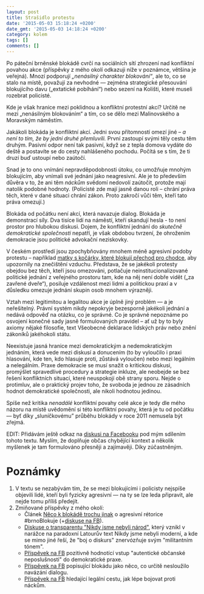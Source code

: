 ```yaml
---
layout: post
title: Strašidlo protestu
date: '2015-05-03 15:18:24 +0200'
date_gmt: '2015-05-03 14:18:24 +0200'
category: kolem
tags: []
comments: []
---
```

<p>Po páteční brněnské blokádě cvrčí na sociálních sítí zhrození nad konfliktní povahou akce (příspěvky z mého okolí odkazuji níže v poznámce, většina je veřejná). Mnozí podporují <em>„nenásilný charakter blokování“</em>, ale to, co se stalo na místě, považují za nevhodné — zejména strategické přesouvání blokujícího davu („extatické pobíhání“) nebo sezení na Kolišti, které museli rozebrat policisté.</p>
<p>Kde je však hranice mezi poklidnou a konfliktní protestní akcí? Určitě ne mezi „nenásilným blokováním“ a tím, co se dělo mezi Malinovského a Moravským náměstím. </p>
<p>Jakákoli blokáda je konfliktní akcí. Jedni svou přítomností omezí jiné – <em>a není to tím, že by jedni druhé přemluvili.</em> První zastoupí svými těly cestu těm druhým. Pasivní odpor není tak pasivní, když se z tepla domova vydáte do deště a postavíte se do cesty nahlášeného pochodu. Počítá se s tím, že ti druzí buď ustoupí nebo zaútočí. </p>
<p>Snad je to ono vnímání nepravděpodobnosti útoku, co umožňuje mnohým blokujícím, aby vnímali své jednání jako neagresivní. Ale je to především důvěra v to, že ani těm <em>náckům</em> svědomí nedovolí zaútočit, protože mají natolik podobné hodnoty. (Policisté zde mají jasně danou roli – chrání práva těch, které v dané situaci chrání zákon. Proto zakročí vůči těm, kteří tato práva omezují.)</p>
<p>Blokáda od počátku není akcí, která navazuje dialog. Blokáda je demonstrací síly. Dva tisíce lidí na náměstí, kteří skandují hesla - to není prostor pro hlubokou diskusi. Dojem, že konfliktní jednání do <em>skutečně demokratické společnosti</em> nepatří, je však obdobou tvrzení, že ohrožením demokracie jsou politické advokační neziskovky.</p>
<p>V českém prostředí jsou zpochybňovány mnohem méně agresivní podoby protestu – například <a href="http://denikreferendum.cz/clanek/15670-v-brne-probehla-blokada-dopravniho-provozu-jedne-z-nejrusnejsich-ulic">matky s kočárky, které blokují přechod pro chodce</a>, aby upozornily na znečištění vzduchu. Představa, že se jakékoli protesty obejdou bez těch, kteří jsou omezováni, potlačuje neinstitucionalizované politické jednání z veřejného prostoru tam, kde na něj není dobře vidět („za zavřené dveře“), posiluje vzdálenost mezi lidmi a politickou praxí a v důsledku omezuje jednání skupin osob mnohem výrazněji.</p>
<p>Vztah mezi legitimitou a legalitou akce je úplně jiný problém — a je neřešitelný. Právní systém nikdy nepokryje bezesporně jakékoli jednání a nedává odpověď na otázku, co je správné. Co je správné nepoznáme po osvojení konečné sady jasně formulovaných pravidel – ať už by to byly axiomy nějaké filosofie, text Všeobecné deklarace lidských práv nebo znění zákoníků jakéhokoli státu.</p>
<p>Neexistuje jasná hranice mezi demokratickým a nedemokratickým jednáním, která vede mezi diskusí a donucením (to by vyloučilo i praxi hlasování, kde ten, kdo hlasuje proti, zůstává vyloučen) nebo mezi legálním a nelegálním. Praxe demokracie se musí snažit o kritickou diskusi, promýšlet spravedlivé procedury a strategie inkluze, ale neobejde se bez řešení konfliktních situací, které neuspokojí obě strany sporu. Nejde o protimluv, ale o praktický projev toho, že svoboda je jednou ze zásadních hodnot demokratické společnosti, ale nikoli hodnotou jedinou.</p>
<p>Spíše než kritika <em>nenadálé</em> konfliktní povahy celé akce je tedy dle mého názoru na místě uvědomění si této konfliktní povahy, která je tu od počátku — byť díky „sluníčkovému” průběhu blokády v roce 2011 nemusela být zřejmá.</p>
<p>EDIT: Přidávám ještě odkaz na <a href="https://www.facebook.com/jan.martinek/posts/10207154381966074?comment_id=10207160383196101&reply_comment_id=10207160387716214&offset=0&total_comments=25&notif_t=feed_comment">diskusi na Facebooku</a> pod mým sdílením tohoto textu. Myslím, že doplňuje občas chybějící kontext a několik myšlenek je tam formulováno přesněji a zajímavěji. Díky zúčastněným.</p>
<h1 id="pozn-mky">Poznámky</h1>
<ol>
<li>V textu se nezabývám tím, že se mezi blokujícími i policisty nejspíše objevili lidé, kteří byli fyzicky agresivní — na ty se lze leda připravit, ale nejde tomu příliš předejít.</li>
<li>Zmiňované příspěvky z mého okolí:
<ul>
<li>Článek <a href="http://marginalperson.tumblr.com/post/117931720961/neco-k-blokade-trochu-jinak">Něco k blokádě trochu jinak</a> o agresivní rétorice #brnoBlokuje (+<a href="https://www.facebook.com/ronovotny/posts/914079235297381?pnref=story">diskuse na FB</a>).</li>
<li><a href="https://www.facebook.com/marek.timko/posts/10205157105705063">Diskuse o transparentu &quot;Nikdy jsme nebyli národ&quot;</a>, který vznikl v narážce na paradoxní Latourův text Nikdy jsme nebyli moderní, a kde se mimo jiné řeší, že &quot;boj o diskurs&quot; znervózňuje svým &quot;militantním tónem&quot;.</li>
<li><a href="https://www.facebook.com/sysel.likavcan/posts/10206788099485126">Příspěvek na FB</a> pozitivně hodnotící vstup &quot;autentické občanské neposlušnosti&quot; do demokratické praxe. </li>
<li><a href="https://www.facebook.com/stilltesting87/posts/797509900340712?pnref=story">Příspěvek na FB</a> popisující blokádu jako něco, co určitě nesloužilo navázání dialogu.</li>
<li><a href="https://www.facebook.com/TheJakubJanda/posts/10206659524836621">Příspěvek na FB</a> hledající legální cestu, jak lépe bojovat proti náckům.</li>
</ul>
</li>
</ol>
